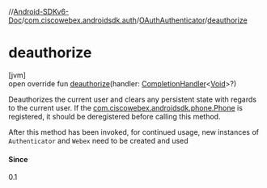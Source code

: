 //[Android-SDKv6-Doc](../../../index.md)/[com.ciscowebex.androidsdk.auth](../index.md)/[OAuthAuthenticator](index.md)/[deauthorize](deauthorize.md)

# deauthorize

[jvm]\
open override fun [deauthorize](deauthorize.md)(handler: [CompletionHandler](../../com.ciscowebex.androidsdk/-completion-handler/index.md)&lt;[Void](https://docs.oracle.com/javase/8/docs/api/java/lang/Void.html)&gt;?)

Deauthorizes the current user and clears any persistent state with regards to the current user. If the [com.ciscowebex.androidsdk.phone.Phone](../../com.ciscowebex.androidsdk.phone/-phone/index.md) is registered, it should be deregistered before calling this method.

After this method has been invoked, for continued usage, new instances of `Authenticator` and `Webex` need to be created and used

#### Since

0.1
